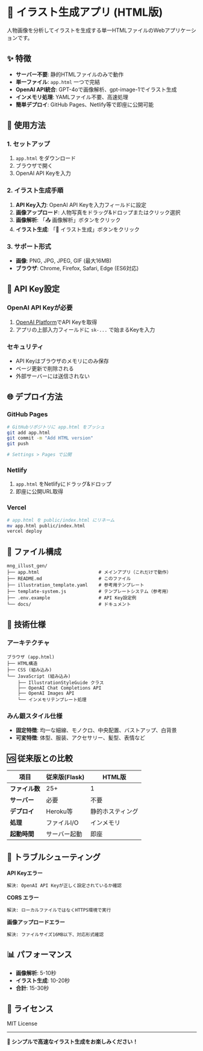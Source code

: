# 🎨 イラスト生成アプリ (HTML版)

人物画像を分析してイラストを生成する単一HTMLファイルのWebアプリケーションです。

## ✨ 特徴

- **サーバー不要**: 静的HTMLファイルのみで動作
- **単一ファイル**: `app.html` 一つで完結  
- **OpenAI API統合**: GPT-4oで画像解析、gpt-image-1でイラスト生成
- **インメモリ処理**: YAMLファイル不要、高速処理
- **簡単デプロイ**: GitHub Pages、Netlify等で即座に公開可能

## 🚀 使用方法

### 1. セットアップ
1. `app.html` をダウンロード
2. ブラウザで開く
3. OpenAI API Keyを入力

### 2. イラスト生成手順
1. **API Key入力**: OpenAI API Keyを入力フィールドに設定
2. **画像アップロード**: 人物写真をドラッグ&ドロップまたはクリック選択
3. **画像解析**: 「📤 画像解析」ボタンをクリック
4. **イラスト生成**: 「🎨 イラスト生成」ボタンをクリック

### 3. サポート形式
- **画像**: PNG, JPG, JPEG, GIF (最大16MB)
- **ブラウザ**: Chrome, Firefox, Safari, Edge (ES6対応)

## 🔑 API Key設定

### OpenAI API Keyが必要
1. [OpenAI Platform](https://platform.openai.com/api-keys)でAPI Keyを取得
2. アプリの上部入力フィールドに `sk-...` で始まるKeyを入力

### セキュリティ
- API Keyはブラウザのメモリにのみ保存
- ページ更新で削除される
- 外部サーバーには送信されない

## 🌐 デプロイ方法

### GitHub Pages
```bash
# GitHubリポジトリに app.html をプッシュ
git add app.html
git commit -m "Add HTML version"
git push

# Settings > Pages で公開
```

### Netlify
1. `app.html` をNetlifyにドラッグ&ドロップ
2. 即座に公開URL取得

### Vercel
```bash
# app.html を public/index.html にリネーム
mv app.html public/index.html
vercel deploy
```

## 📁 ファイル構成

```
mng_illust_gen/
├── app.html                      # メインアプリ（これだけで動作）
├── README.md                     # このファイル
├── illustration_template.yaml    # 参考用テンプレート
├── template-system.js            # テンプレートシステム（参考用）
├── .env.example                  # API Key設定例
└── docs/                         # ドキュメント
```

## 🔧 技術仕様

### アーキテクチャ
```
ブラウザ (app.html)
├── HTML構造
├── CSS (組み込み)
└── JavaScript (組み込み)
    ├── IllustrationStyleGuide クラス
    ├── OpenAI Chat Completions API
    ├── OpenAI Images API
    └── インメモリテンプレート処理
```

### みん銀スタイル仕様
- **固定特徴**: 均一な細線、モノクロ、中央配置、バストアップ、白背景
- **可変特徴**: 体型、服装、アクセサリー、髪型、表情など

## 🆚 従来版との比較

| 項目 | 従来版(Flask) | HTML版 |
|------|---------------|--------|
| **ファイル数** | 25+ | 1 |
| **サーバー** | 必要 | 不要 |
| **デプロイ** | Heroku等 | 静的ホスティング |
| **処理** | ファイルI/O | インメモリ |
| **起動時間** | サーバー起動 | 即座 |

## 🐛 トラブルシューティング

**API Keyエラー**
```
解決: OpenAI API Keyが正しく設定されているか確認
```

**CORS エラー**
```
解決: ローカルファイルではなくHTTPS環境で実行
```

**画像アップロードエラー**
```
解決: ファイルサイズ16MB以下、対応形式確認
```

## 📊 パフォーマンス

- **画像解析**: 5-10秒
- **イラスト生成**: 10-20秒
- **合計**: 15-30秒

## 📄 ライセンス

MIT License

---

**🎨 シンプルで高速なイラスト生成をお楽しみください！**